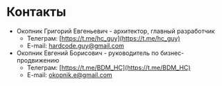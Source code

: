 Контакты
========

- Окопник Григорий Евгеньевич - архитектор, главный разработчик
  - Телеграм: [https://t.me/hc_guy](https://t.me/hc_guy)
  - E-mail: [hardcode.guy@gmail.com](mailto:hardcode.guy@gmail.com)
- Окопник Евгений Борисович - руководитель по бизнес-продвижению
  - Телеграм: [https://t.me/BDM_HC](https://t.me/BDM_HC)
  - E-mail: [okopnik.e@gmail.com](mailto:okopnik.e@gmail.com)
